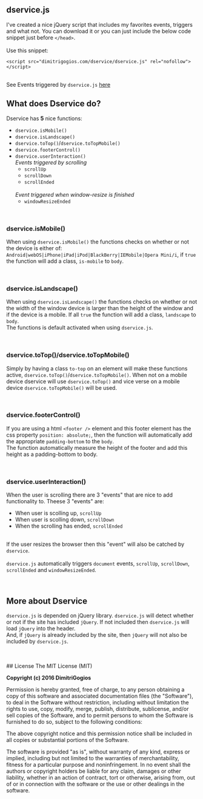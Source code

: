 ## dservice.js
<p>
    I've created a nice jQuery script that includes my favorites events, triggers and what not. You can download it or you can just include the below code snippet just before <code>&lt;/head&gt;</code>.
    <br/>
    <br/>
    Use this snippet:
    <br/>
    <pre><code>&lt;script src&#61;&quot;dimitrigogios.com/dservice/dservice.js&quot; rel&#61;&quot;nofollow&quot;&gt;&lt;/script&gt;</code></pre>
    <br/>
    See Events triggered by <code>dservice.js</code> <a href="http://dimitrigogios.com/dservice/#Cool-frontend-script-by-dimitri-gogios" target="_blank">here</a>
</p>
<h2>What does Dservice do?</h2>
<p>
    Dservice has <strong>5</strong> nice functions:
    <ul class="list-unstyled dservice-list">
        <li>
            <code>dservice.isMobile()</code>
        </li>
        <li>
            <code>dservice.isLandscape()</code>
        </li>
        <li>
            <code>dservice.toTop()</code>/<code>dservice.toTopMobile()</code>
        </li>
        <li>
            <code>dservice.footerControl()</code>
        </li>
        <li>
            <code>dservice.userInteraction()</code>
            <br/>
            <i class="block">Events triggered by scrolling</i>
            <ul>
                <li><code>scrollUp</code></li>
                <li><code>scrollDown</code></li>
                <li><code>scrollEnded</code></li>
            </ul>
            <br/>
            <i class="block">Event triggered when window-resize is finished</i>
            <ul>
                <li><code>windowResizeEnded</code></li>
            </ul>
        </li>
    </ul> 
</p>
<br/>
<h3>dservice.isMobile()</h3>
<p>
    When using <code>dservice.isMobile()</code> the functions checks on whether or not the device is either of: <code>Android|webOS|iPhone|iPad|iPod|BlackBerry|IEMobile|Opera Mini/i</code>, if <code>true</code> the function will add a class, <code>is-mobile</code> to <code>body</code>.
</p>
<br/>
<h3>dservice.isLandscape()</h3>
<p>
    When using <code>dservice.isLandscape()</code> the functions checks on whether or not the width of the window device is larger than the height of the window and if the device is a mobile. If all <code>true</code> the function will add a class, <code>landscape</code> to <code>body</code>.<br/>
    The functions is default activated when using <code>dservice.js</code>.
</p>
<br/>
<h3>dservice.toTop()/dservice.toTopMobile()</h3>
<p>
    Simply by having a class <code>to-top</code> on an element will make these functions active, <code>dservice.toTop()</code>/<code>dservice.toTopMobile()</code>. When not on a mobile device dservice will use <code>dservice.toTop()</code> and vice verse on a mobile device <code>dservice.toTopMobile()</code> will be used.
</p>
<br/>
<h3>dservice.footerControl()</h3>
<p>
    If you are using a html <code>&lt;footer /&gt;</code> element and this footer element has the css property <code>position: absolute;</code>, then the function will automatically add the appropriate <code>padding-bottom</code> to the <code>body</code>.<br/>
    The function automatically measure the height of the footer and add this height as a padding-bottom to body.
</p>
<br/>
<h3>dservice.userInteraction()</h3>
<p>
    When the user is scrolling there are 3 "events" that are nice to add functionality to. Theese 3 "events" are:<br/>
    <ul>
        <li>When user is scolling up, <code>scrollUp</code></li>
        <li>When user is scolling down, <code>scrollDown</code></li>
        <li>When the scrolling has ended, <code>scrollEnded</code></li>
    </ul><br/>
    If the user resizes the browser then this "event" will also be catched by <code>dservice</code>.
    <br/> 
    <br/> 
    <code>dservice.js</code> automatically triggers <code>document</code> events, <code>scrollUp</code>, <code>scrollDown</code>, <code>scrollEnded</code> and <code>windowResizeEnded</code>.
</p>
<br/>
<h2>More about Dservice</h2>
<p>
    <code>dservice.js</code> is depended on jQuery library. <code>dservice.js</code> will detect whether or not if the site has included <code>jQuery</code>. If not included then <code>dservice.js</code> will load <code>jQuery</code> into the header.<br/>
    And, if <code>jQuery</code> is already included by the site, then <code>jQuery</code> will not also be included by <code>dservice.js</code>.<br/>
</p>
<br/>
<br/>
## License
The MIT License (MIT)

**Copyright (c) 2016 DimitriGogios**

Permission is hereby granted, free of charge, to any person obtaining a copy
of this software and associated documentation files (the "Software"), to deal
in the Software without restriction, including without limitation the rights
to use, copy, modify, merge, publish, distribute, sublicense, and/or sell
copies of the Software, and to permit persons to whom the Software is
furnished to do so, subject to the following conditions:

The above copyright notice and this permission notice shall be included in all
copies or substantial portions of the Software.

The software is provided "as is", without warranty of any kind, express or
implied, including but not limited to the warranties of merchantability,
fitness for a particular purpose and noninfringement. In no event shall the
authors or copyright holders be liable for any claim, damages or other
liability, whether in an action of contract, tort or otherwise, arising from,
out of or in connection with the software or the use or other dealings in the
software.